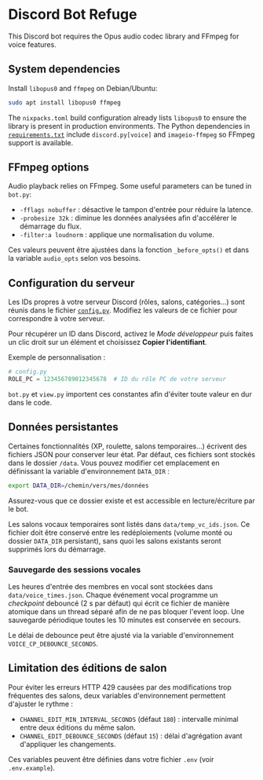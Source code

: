 # Discord Bot Refuge

This Discord bot requires the Opus audio codec library and FFmpeg for voice features.

## System dependencies

Install `libopus0` and `ffmpeg` on Debian/Ubuntu:

```bash
sudo apt install libopus0 ffmpeg
```

The `nixpacks.toml` build configuration already lists `libopus0` to ensure the library is present in production environments.  The Python dependencies in [`requirements.txt`](./requirements.txt) include `discord.py[voice]` and `imageio-ffmpeg` so FFmpeg support is available.

## FFmpeg options

Audio playback relies on FFmpeg. Some useful parameters can be tuned in
`bot.py`:

- `-fflags nobuffer` : désactive le tampon d'entrée pour réduire la latence.
- `-probesize 32k` : diminue les données analysées afin d'accélérer le démarrage du flux.
- `-filter:a loudnorm` : applique une normalisation du volume.

Ces valeurs peuvent être ajustées dans la fonction `_before_opts()` et dans
la variable `audio_opts` selon vos besoins.

## Configuration du serveur

Les IDs propres à votre serveur Discord (rôles, salons, catégories…) sont
réunis dans le fichier [`config.py`](./config.py).
Modifiez les valeurs de ce fichier pour correspondre à votre serveur.

Pour récupérer un ID dans Discord, activez le *Mode développeur* puis
faites un clic droit sur un élément et choisissez **Copier l'identifiant**.

Exemple de personnalisation :

```python
# config.py
ROLE_PC = 123456789012345678  # ID du rôle PC de votre serveur
```

`bot.py` et `view.py` importent ces constantes afin d'éviter toute valeur
en dur dans le code.

## Données persistantes

Certaines fonctionnalités (XP, roulette, salons temporaires…) écrivent des
fichiers JSON pour conserver leur état.  Par défaut, ces fichiers sont
stockés dans le dossier `/data`.  Vous pouvez modifier cet emplacement en
définissant la variable d'environnement `DATA_DIR` :

```bash
export DATA_DIR=/chemin/vers/mes/données
```

Assurez-vous que ce dossier existe et est accessible en lecture/écriture par
le bot.

Les salons vocaux temporaires sont listés dans `data/temp_vc_ids.json`. Ce
fichier doit être conservé entre les redéploiements (volume monté ou dossier
`DATA_DIR` persistant), sans quoi les salons existants seront supprimés lors du
démarrage.

### Sauvegarde des sessions vocales

Les heures d'entrée des membres en vocal sont stockées dans
`data/voice_times.json`. Chaque événement vocal programme un *checkpoint*
debouncé (2 s par défaut) qui écrit ce fichier de manière atomique dans un
thread séparé afin de ne pas bloquer l'event loop. Une sauvegarde
périodique toutes les 10 minutes est conservée en secours.

Le délai de debounce peut être ajusté via la variable d'environnement
`VOICE_CP_DEBOUNCE_SECONDS`.

## Limitation des éditions de salon

Pour éviter les erreurs HTTP 429 causées par des modifications trop fréquentes
des salons, deux variables d'environnement permettent d'ajuster le rythme :

- `CHANNEL_EDIT_MIN_INTERVAL_SECONDS` (défaut `180`) : intervalle minimal entre
  deux éditions du même salon.
- `CHANNEL_EDIT_DEBOUNCE_SECONDS` (défaut `15`) : délai d'agrégation avant
  d'appliquer les changements.

Ces variables peuvent être définies dans votre fichier `.env` (voir
`.env.example`).
